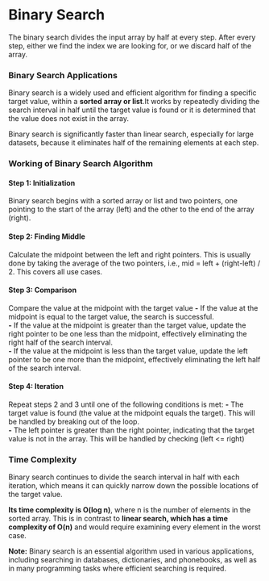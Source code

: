 <h1>Binary Search</h1>

The binary search divides the input array by half at every step. After every step, either we find the index we are looking for, or we discard half of the array.

<h3>Binary Search Applications</h3>
<p>
    Binary search is a widely used and efficient algorithm for finding a specific target value, within a <b>sorted array or list</b>.It works by repeatedly 
dividing the search interval in half until the target value is found or it is determined that the value does not exist in the array.
</p>

Binary search is significantly faster than linear search, especially for large datasets, because it eliminates half of the remaining elements at each step.

<h3>Working of Binary Search Algorithm</h3>

<h4>Step 1: Initialization</h4> Binary search begins with a sorted array or list and two pointers, one pointing to the start of the array (left) and the other to the end of the array (right).
<h4>Step 2: Finding Middle</h4> Calculate the midpoint between the left and right pointers. This is usually done by taking the average of the two pointers, i.e., mid = left + (right-left) / 2. This covers all use cases.
<h4>Step 3: Comparison</h4> Compare the value at the midpoint with the target value 
    <b>-</b> If the value at the midpoint is equal to the target value, the search is successful.<br/>
    <b>-</b> If the value at the midpoint is greater than the target value, update the right pointer to be one less than the midpoint, effectively eliminating the right half of the search interval.<br/>
    <b>-</b> If the value at the midpoint is less than the target value, update the left pointer to be one more than the midpoint, effectively eliminating the left half of the search interval.<br/>
<h4>Step 4: Iteration</h4> Repeat steps 2 and 3 until one of the following conditions is met:
    <b>-</b> The target value is found (the value at the midpoint equals the target). This will be handled by breaking out of the loop.<br/> 
    <b>-</b> The left pointer is greater than the right pointer, indicating that the target value is not in the array. This will be handled by checking (left <= right)<br/>

<h3>Time Complexity</h3>
Binary search continues to divide the search interval in half with each iteration, which means it can quickly narrow down the possible locations of the target value. <br/>

<b>Its time complexity is O(log n)</b>, where n is the number of elements in the sorted array.
This is in contrast to <b>linear search, which has a time complexity of O(n)</b> and would require examining every element in the worst case.

<b>Note:</b> Binary search is an essential algorithm used in various applications, including searching in databases, dictionaries, and phonebooks, as well as in many programming tasks where efficient searching is required.